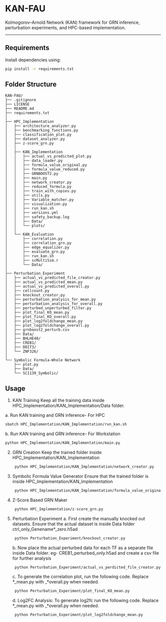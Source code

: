 # KAN-FAU

Kolmogorov–Arnold Network (KAN) framework for GRN inference, perturbation experiments, and HPC-based implementation.

---

## Requirements

Install dependencies using:

```bash
pip install -r requirements.txt
``` 
## Folder Structure

```text
KAN-FAU/
├── .gitignore
├── LICENSE
├── README.md
├── requirements.txt
│
├── HPC_Implementation
│   ├── architecture_analyzer.py
│   ├── benchmarking_functions.py
│   ├── classification_plot.py
│   ├── dataset_analyzer.py
│   ├── z-score_grn.py
│   │
│   ├── KAN_Implementation
│   │   ├── actual_vs_predicted_plot.py
│   │   ├── data_loader.py
│   │   ├── formula_value_original.py
│   │   ├── formula_value_reduced.py
│   │   ├── GRNBOOST2.py
│   │   ├── main.py
│   │   ├── network_creator.py
│   │   ├── reduced_formula.py
│   │   ├── train_with_copies.py
│   │   ├── utils.py
│   │   ├── Variable_matcher.py
│   │   ├── visualization.py
│   │   ├── run_kan.sh
│   │   ├── versions.yml
│   │   ├── safety_backup.log
│   │   ├── Data/
│   │   └── plots/
│   │
│   └── KAN_Evaluation
│       ├── correlation.py
│       ├── correlation_grn.py
│       ├── edge_equalizer.py
│       ├── evaluate_grn.py
│       ├── run_kan.sh
│       ├── scMultiSim.r
│       └── Data/
│
├── Perturbation_Experiment
│   ├── actual_vs_predicted_file_creator.py
│   ├── actual_vs_predicted_mean.py
│   ├── actual_vs_predicted_overall.py
│   ├── cellcount.py
│   ├── knockout_creator.py
│   ├── perturbation_analysis_for_mean.py
│   ├── perturbation_analysis_for_overall.py
│   ├── perturbed_unperturbed_filter.py
│   ├── plot_final_KO_mean.py
│   ├── plot_final_KO_overall.py
│   ├── plot_log2foldchange_mean.py
│   ├── plot_log2foldchange_overall.py
│   ├── grnboost2_perturb.csv
│   ├── Data/
│   ├── BHLHE40/
│   ├── CREB1/
│   ├── DDIT3/
│   └── ZNF326/
│
└── Symbolic Formula-Whole Network
    ├── plot.py
    ├── Data/
    └── SC1139_Symbolic/
```
## Usage

1. KAN Training
   Keep all the training data inside HPC_Implementation/KAN_Implementation/Data folder. 

a. Run KAN training and GRN inference- For HPC
```bash
sbatch HPC_Implementation/KAN_Implementation/run_kan.sh 
```
b. Run KAN training and GRN inference- For Workstation
```bash
python HPC_Implementation/KAN_Implementation/main.py
```

2. GRN Creation
   Keep the trained folder inside HPC_Implementation/KAN_Implementation
   ```bash
    python HPC_Implementation/KAN_Implementation/network_creator.py
   ```
3. Symbolic Formula Value Generator
  Ensure that the trained folder is inside HPC_Implementation/KAN_Implementation
   ```bash
    python HPC_Implementation/KAN_Implementation/formula_value_original.py
   ```
4. Z-Score Based GRN Maker
   ```bash
    python HPC_Implementation/z-score_grn.py
   ```
5. Perturbation Experiment
   a. First create the manually knocked out datasets. Ensure that the actual dataset is inside Data folder ctrl_only_Genename*_zero.h5ad
   ```bash
    python Perturbation_Experiment/knockout_creator.py
   ```
   b. Now place the actual perturbed data for each TF as a separate file inside Data folder. eg- CREB1_perturbed_only.h5ad and create a csv file for further analysis
   ```bash
    python Perturbation_Experiment/actual_vs_perdicted_file_creator.py
   ```
   c. To generate the correlation plot, run the following code. Replace *_mean.py with _*overall.py when needed. 
   ```bash
    python Perturbation_Experiment/plot_final_KO_mean.py
   ```
   d. Log2FC Analysis: To generate log2fc run the following code. Replace *_mean.py with _*overall.py when needed. 
   ```bash
    python Perturbation_Experiment/plot_log2foldchange_mean.py
   ```
   
   
